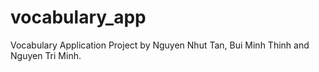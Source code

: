 # vocabulary_app
Vocabulary Application Project by Nguyen Nhut Tan, Bui Minh Thinh and Nguyen Tri Minh.

